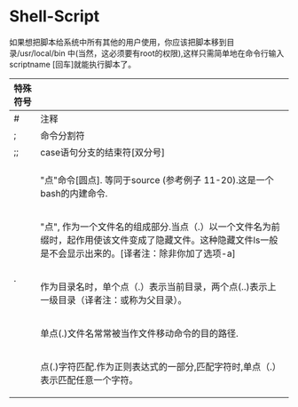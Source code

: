 # Shell-Script

如果想把脚本给系统中所有其他的用户使用，你应该把脚本移到目录/usr/local/bin 中(当然，这必须要有root的权限),这样只需简单地在命令行输入scriptname [回车]就能执行脚本了。

|特殊符号| |
|--|--|
|#|注释|
|;|命令分割符|
|;;|case语句分支的结束符[双分号]|
|.|<br/>"点"命令[圆点]. 等同于source (参考例子 11-20).这是一个bash的内建命令.</p> <br/> "点", 作为一个文件名的组成部分.当点（.）以一个文件名为前缀时，起作用使该文件变成了隐藏文件。这种隐藏文件ls一般是不会显示出来的。[译者注：除非你加了选项-a]</p><br/> 作为目录名时，单个点（.）表示当前目录，两个点(..)表示上一级目录（译者注：或称为父目录）。</p><br/> 单点(.)文件名常常被当作文件移动命令的目的路径.</p><br/>点(.)字符匹配.作为正则表达式的一部分,匹配字符时,单点（.）表示匹配任意一个字符。</p>
